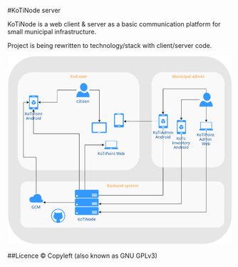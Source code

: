 #KoTiNode server

KoTiNode is a web client & server as a basic communication platform for small municipal infrastructure. 

Project is being rewritten to technology/stack with client/server code.

<a href="http://kotopeky.cz/project">
<img border="0" alt="project" src="./public/images/KoTiDiagram.png">
</a>

##Licence
 © Copyleft (also known as GNU GPLv3)